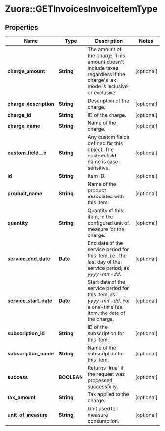 # Zuora::GETInvoicesInvoiceItemType

## Properties
Name | Type | Description | Notes
------------ | ------------- | ------------- | -------------
**charge_amount** | **String** | The amount of the charge. This amount doesn&#39;t include taxes regardless if the charge&#39;s tax mode is inclusive or exclusive.  | [optional] 
**charge_description** | **String** | Description of the charge.  | [optional] 
**charge_id** | **String** | ID of the charge.  | [optional] 
**charge_name** | **String** | Name of the charge.  | [optional] 
**custom_field__c** | **String** | Any custom fields defined for this object. The custom field name is case-sensitive.  | [optional] 
**id** | **String** | Item ID.  | [optional] 
**product_name** | **String** | Name of the product associated with this item.  | [optional] 
**quantity** | **String** | Quantity of this item, in the configured unit of measure for the charge.  | [optional] 
**service_end_date** | **Date** | End date of the service period for this item, i.e., the last day of the service period, as _yyyy-mm-dd_.  | [optional] 
**service_start_date** | **Date** | Start date of the service period for this item, as _yyyy-mm-dd_. For a one-time fee item, the date of the charge.  | [optional] 
**subscription_id** | **String** | ID of the subscription for this item.  | [optional] 
**subscription_name** | **String** | Name of the subscription for this item.  | [optional] 
**success** | **BOOLEAN** | Returns &#x60;true&#x60; if the request was processed successfully.  | [optional] 
**tax_amount** | **String** | Tax applied to the charge.  | [optional] 
**unit_of_measure** | **String** | Unit used to measure consumption.  | [optional] 


